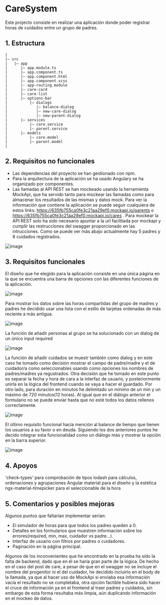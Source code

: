 # CareSystem
Este projecto consiste en realizar una aplicación donde poder registrar horas de cuidados entre un grupo de padres.

## 1. Estructura
```
|
|– src
|   |– app
|      |– app.module.ts
|      |– app.component.ts
|      |– app.component.html
|      |– app.component.scss
|      |- app-routing.module
|      |– care-card
|      |– care-list
|      |– options-bar
|          |– dialogs
|             |– balance-dialog
|             |– new-care-dialog
|             |– new-parent-dialog
|      |– services
|          |– care.service
|          |– parent.service
|      |– models
|          |– care.model
|          |– parent.model
|
```
## 2. Requisitos no funcionales
- Las dependencias del proyecto se han gestionado con npm.
- Para la arquitectura de la aplicación se ha usado Angulary se ha organizado por componentes.
- Las llamadas al API REST se han mockeado usando la herramienta MockApi, que ha servido tanto para mockear las llamadas como para almacenar los resultados de las mismas y datos mock. Para ver la información que contiene la aplicación se puede seguir cualquiera de estos links: https://635fb755ca0fe3c21aa29ef0.mockapi.io/parents o https://635fb755ca0fe3c21aa29ef0.mockapi.io/cares . Para mockear la API REST solo ha sido necesario apuntar a la url facilitada por mockapi y cumplir las restrucciones del swagger proporcionado en las intrucciones. Como se puede ver más abajo actualmente hay 5 padres y 8 cuidados registrados.

![image](https://user-images.githubusercontent.com/51970487/199483967-b462189f-7240-403a-88bd-c9b9ebfe7f5d.png)

## 3. Requisitos funcionales
El diseño que he elegido para la aplicación consiste en una única página en la que se encuentra una barra de opciones con las diferentes funciones de la aplicación.

![image](https://user-images.githubusercontent.com/51970487/199485583-ad2303fa-1651-4ca6-baf5-e251c58badf6.png)

Para mostrar los datos sobre las horas compartidas del grupo de madres y padres he decidido usar una lista con el estilo de tarjetas ordenadas de más reciente a más antigua. 

![image](https://user-images.githubusercontent.com/51970487/199485537-85efa9a9-94b7-401a-bd0d-68450e46b08d.png)

La función de añadir personas al grupo se ha solucionado con un dialog de un único input required

![image](https://user-images.githubusercontent.com/51970487/199485622-c1ef9b95-9fc2-47e5-9a02-d699d198d651.png)

La función de añadir cuidados se muestr también como dialog y en este caso he tomado como decisión mostrar el campo de padre/madre y el de cuidador/a como seleccionables usando como opciones los nombres de padres/madres ya regustrados. Otra decisión que he tomado en este punto es separar la fecha y hora de cara a la interfaz de usuario, y posteriormente unirla en la lógica del frontend cuando se vaya a hacer el guardado. Por otro lado, para duración en minutos he delimitado un mínimo de un min y un máximo de 720 minutos(12 horas). Al igual que en el diálogo anterior el formulario no se puede enviar hasta que no esté todos los datos rellenos correctamente.

![image](https://user-images.githubusercontent.com/51970487/199485754-d9c972d9-7c2a-40e1-94a7-8b846bc8308e.png)

El último requisito funcional hacía mención al balance de tiempo que tienen los usuarios a su favor o en deuda. Siguiendo los dos anteriores puntos he decido integrar esta funcionalidad como un diálogo más y mostrar la opción en la barra superior. 

![image](https://user-images.githubusercontent.com/51970487/199485789-34f91613-97cb-4d06-a8da-4e12730ae6ae.png)

## 4. Apoyos
'check-types' para comprobación de tipos
lodash para cálculos, ordenaciones y agrupaciones
Angular material para el diseño y la estética
ngx-material-timepicker para el seleccionable de la hora

## 5. Comentarios y posibles mejoras
Algunos puntos que faltarían implementar serían:
- El simulador de horas para que todos los padres queden a 0.
- Detalles en los formularios que muestren información sobre los errores(required, min, max, cuidador vs padre...).
- Interfaz de usuario con filtros por padres o cuidadores.
- Paginación en la página principal.

Algunos de los inconvenientes que he encontrado en la prueba ha sido la falta de backend, dado que en él se haría gran parte de la lógica. De hecho en el caso del post de care, a pesar de que en el swagger no se incluye el nombre del progenitor ni el del cuidador, he decidido incluirlo en el body de la llamada, ya que al hacer uso de MockApi si enviaba esa información vacía el resultado no se completaba, otra opción factible hubiera sido hacer el cruce de información ya en el frontend al traer padres y cuidados, sin embargo de esta forma resultaba más limpia, aún duplicando información en el mockeo de datos.

